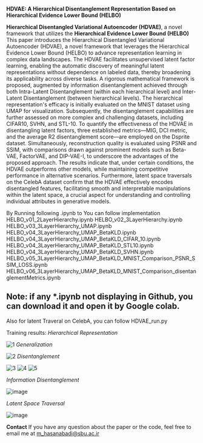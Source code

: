 **HDVAE: A Hierarchical Disentanglement Representation Based on Hierarchical Evidence Lower Bound (HELBO)**

**Hierarchical Disentangled Variational Autoencoder (HDVAE)**, a novel framework that utilizes the **Hierarchical Evidence Lower Bound (HELBO)** 
This paper introduces the Hierarchical Disentangled Variational Autoencoder (HDVAE), a novel framework that leverages the Hierarchical Evidence Lower Bound (HELBO) to advance representation learning in complex data landscapes. The HDVAE facilitates unsupervised latent factor learning, enabling the automatic discovery of meaningful latent representations without dependence on labeled data, thereby broadening its applicability across diverse tasks. A rigorous mathematical framework is proposed, augmented by information disentanglement achieved through both Intra-Latent Disentanglement (within each hierarchical level) and Inter-Latent Disentanglement (between hierarchical levels). The hierarchical representation's efficacy is initially evaluated on the MNIST dataset using UMAP for visualization. Subsequently, the disentanglement capabilities are further assessed on more complex and challenging datasets, including CIFAR10, SVHN, and STL-10. To quantify the effectiveness of the HDVAE in disentangling latent factors, three established metrics—MIG, DCI metric, and the average R2 disentanglement score—are employed on the Dsprite dataset. Simultaneously, reconstruction quality is evaluated using PSNR and SSIM, with comparisons drawn against prominent models such as Beta-VAE, FactorVAE, and DIP-VAE-I, to underscore the advantages of the proposed approach. The results indicate that, under certain conditions, the HDVAE outperforms other models, while maintaining competitive performance in alternative scenarios. Furthermore, latent space traversals on the CelebA dataset confirm that the HDVAE effectively encodes disentangled features, facilitating smooth and interpretable manipulations within the latent space, a crucial aspect for understanding and controlling individual attributes in generative models.

By Running following .ipynb  to  You can follow implementation
HELBO_v01_2LayerHierarchy.ipynb
HELBO_v02_3LayerHierarchy.ipynb
HELBO_v03_3LayerHierarchy_UMAP.ipynb
HELBO_v04_3LayerHierarchy_UMAP_BetaKLD.ipynb
HELBO_v04_3LayerHierarchy_UMAP_BetaKLD_CIFAR_10.ipynb
HELBO_v04_3LayerHierarchy_UMAP_BetaKLD_STL10.ipynb
HELBO_v04_3LayerHierarchy_UMAP_BetaKLD_SVHN.ipynb
HELBO_v05_3LayerHierarchy_UMAP_BetaKLD_MNIST_Comparison_PSNR_SSIM_LOSS.ipynb
HELBO_v06_3LayerHierarchy_UMAP_BetaKLD_MNIST_Comparison_disentanglementMetrics.ipynb

Note: if any *.ipynb not displaying in Github, you can download it and open it by Google colab.
----------------------------
Also for latent Traveral on CelebA, you can follow HDVAE_run.py

Training results:
*Hierarchical Representation*

![1](https://github.com/user-attachments/assets/c3c8a6e4-e34d-494d-a4fa-a1451a3f5fe3)
*Generalization*

![2](https://github.com/user-attachments/assets/cbcb8a26-14e0-49e0-9476-e15049f6cae1)
*Disentanglement*

![3](https://github.com/user-attachments/assets/dc4ed554-57c2-40b7-b8ea-f13c3d9418f9)
![4](https://github.com/user-attachments/assets/03e75637-fba8-4b37-ab97-1556438b1285)
![5](https://github.com/user-attachments/assets/ce052e01-cf34-49fd-854b-400ded086392)

*Information Disentanglement*

![image](https://github.com/user-attachments/assets/34377670-a21e-416b-91ce-66b77e4b7300)

*Latent Space Traversal*

![image](https://github.com/user-attachments/assets/3f1d13db-f0b4-42b1-9e10-8a7a893a278f)

**Contact**
If you have any question about the paper or the code, feel free to email me at m_hasanabadi@sbu.ac.ir





